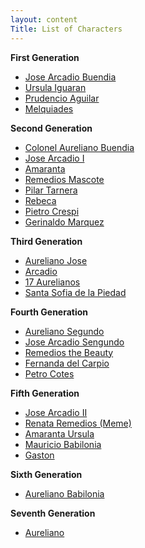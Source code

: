 ```yaml
---
layout: content
Title: List of Characters
---
```

<strong>First Generation</strong>
<ul class="list">
    <li><a href="characters/jabuendia.html">Jose Arcadio Buendia</a></li>
    <li><a href="characters/ursula.html">Ursula Iguaran</a></li>
    <li><a href="characters/prudencio.html">Prudencio Aguilar</a></li>
    <li><a href="characters/melquiades.html">Melquiades</a></li>
</ul>
<strong>Second Generation</strong>

<ul class="list">
<li><a href="characters/colbuendia.html">Colonel Aureliano Buendia</a></li>
<li><a href="characters/josearcadio1.html">Jose Arcadio I</a></li>
<li><a href="characters/amaranta.html">Amaranta</a></li>
<li><a href="characters/remedios.html">Remedios Mascote</a></li>
<li><a href="characters/pilartarnera.html">Pilar Tarnera</a></li>
<li><a href="characters/rebeca.html">Rebeca</a></li>
<li><a href="characters/crespi.html">Pietro Crespi</a></li>
<li><a href="characters/gerinaldo.html">Gerinaldo Marquez</a></li>
</ul>
<strong>Third Generation</strong>
<ul class="list">
<li><a href="characters/aurelianojose.html">Aureliano Jose</a></li>
<li><a href="characters/arcadio.html">Arcadio</a></li>
<li><a href="characters/17aurelianos.html">17 Aurelianos</a></li>
<li><a href="characters/santasofia.html">Santa Sofia de la Piedad</a></li>
</ul>
<strong>Fourth Generation</strong>
<ul class="list">
<li><a href="characters/aurelianosegundo.html">Aureliano Segundo</a></li>
<li><a href="characters/josearcadiosegundo.html">Jose Arcadio Sengundo</a></li>
<li><a href="characters/remediosbeauty.html">Remedios the Beauty</a></li>
<li><a href="characters/fernanda.html">Fernanda del Carpio</a></li>
<li><a href="characters/petracotes.html">Petro Cotes</a></li>
</ul>

<strong>Fifth Generation</strong>
<ul class="list">
<li><a href="characters/josearacatio2.html">Jose Arcadio II</a></li>
<li><a href="characters/renataremedios.html">Renata Remedios (Meme)</a></li>
<li><a href="characters/amarantaursula.html">Amaranta Ursula</a></li>
<li><a href="characters/mauricio.html">Mauricio Babilonia</a></li>
<li><a href="characters/gaston.html">Gaston</a></li>
</ul>
<strong>Sixth Generation</strong>

<ul class="list">
<li><a href="characters/aurelianobabilonia.html">Aureliano Babilonia</a></li>
</ul>

<strong>Seventh Generation</strong>
<ul class="list">
<li><a href="characters/aureliano.html">Aureliano</a></li>
</ul>
